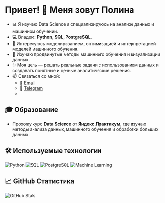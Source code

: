 # Привет! 👋 Меня зовут Полина

- 📊 Я изучаю Data Science и специализируюсь на анализе данных и машинном обучении.  
- 💻 Владею: **Python**, **SQL**, **PostgreSQL**.  
- 🤖 Интересуюсь моделированием, оптимизацией и интерпретацией моделей машинного обучения.  
- 🌱 Изучаю продвинутые методы машинного обучения и визуализации данных.  
- ✨ Моя цель — решать реальные задачи с использованием данных и создавать понятные и ценные аналитические решения.  
- 📫 Связаться со мной:  
  - 📧 [Email](polyasurova@yandex.ru)  
  - 📱 [Telegram](https://t.me/polinasurova)
  - 
 ## 🎓 Образование
- Прохожу курс **Data Science** от **Яндекс.Практикум**, где изучаю методы анализа данных, машинного обучения и обработки больших данных.

## 🛠️ Используемые технологии
![Python](https://img.shields.io/badge/-Python-3776AB?style=flat-square&logo=python&logoColor=white)
![SQL](https://img.shields.io/badge/-SQL-4479A1?style=flat-square&logo=postgresql&logoColor=white)
![PostgreSQL](https://img.shields.io/badge/-PostgreSQL-336791?style=flat-square&logo=postgresql&logoColor=white)
![Machine Learning](https://img.shields.io/badge/-Machine%20Learning-102230?style=flat-square&logo=scikit-learn&logoColor=white)

## 📈 GitHub Статистика
![GitHub Stats](https://github-readme-stats.vercel.app/api?username=polinasvp&show_icons=true&theme=radical)
